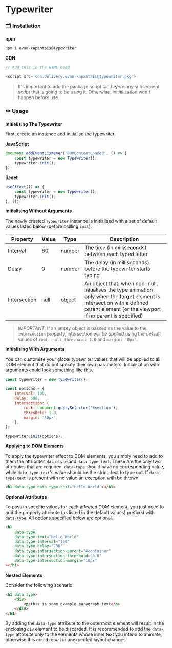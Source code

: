 # Typewriter

### 🗂 Installation

**npm**

```sh
npm i evan-kapantais@typewriter
```

**CDN**

```javascript
// Add this in the HTML head

<script src='cdn.delivery.evan-kapantais@typewriter.pkg'>
```

> It's important to add the package script tag _before_ any subsequent script that is going to be using it. Otherwise, initialisation won't happen before use.

### ✏️ Usage

**Initialising The Typewriter**

First, create an instance and initialise the typewriter.

**JavaScript**

```javascript
document.addEventListener('DOMContentLoaded', () => {
	const typewriter = new Typewriter();
	typewriter.init();
});
```

**React**

```javascript
useEffect(() => {
	const typewriter = new Typewriter();
	typewriter.init();
}, []);
```

**Initialising Without Arguments**

The newly created `Typewriter` instance is initialised with a set of default values listed below (before callling `init`).

| Property     | Value | Type   | Description                                                                                                                                                                          |
| ------------ | ----- | ------ | ------------------------------------------------------------------------------------------------------------------------------------------------------------------------------------ |
| Interval     | 60    | number | The time (in milliseconds) between each typed letter                                                                                                                                 |
| Delay        | 0     | number | The delay (in milliseconds) before the typewriter starts typing                                                                                                                      |
| Intersection | null  | object | An object that, when non-null, initialises the type animation only when the target element is intersection with a defined parent element (or the viewport if no parent is specified) |

> _IMPORTANT_: If an empty object is passed as the value to the `intersection` property, intersection _will be applied_ using the default values of `root: null`, `threshold: 1.0` and `margin: '0px'`.

**Initialising With Arguments**

You can customise your global typewriter values that will be applied to all DOM element that do not specify their own parameters. Initialisation with arguments could look something like this.

```javascript
const typewriter = new Typewriter();

const options = {
	interval: 100,
	delay: 500,
	intersection: {
		root: document.querySelector('#section'),
		threshold: 1.0,
		margin: '50px',
	},
};

typewriter.init(options);
```

**Applying to DOM Elements**

To apply the typewriter effect to DOM elements, you simply need to add to them the attributes `data-type` and `data-type-text`. These are the only two attributes that are required. `data-type` should have no corresponding value, while `data-type-text`'s value should be the string text to type out. If `data-type-text` is present with no value an exception with be thrown.

```html
<h1 data-type data-type-text="Hello World"></h1>
```

**Optional Attributes**

To pass in specific values for each affected DOM element, you just need to add the property attribute (as listed in the default values) prefixed with `data-type`. All options specified below are optional.

```html
<h1
	data-type
	data-type-text="Hello World"
	data-type-interval="100"
	data-type-delay="230"
	data-type-intersection-parent="#container"
	data-type-intersection-threshold="0.8"
	data-type-intersection-margin="10px"
></h1>
```

**Nested Elements**

Consider the following scenario.

```html
<h1 data-type>
	<div>
		<p>this is some example paragraph text</p>
	</div>
</h1>
```

By adding the `data-type` attribute to the outermost element will result in the enclosing `div` element to be discarded. It is recommended to add the `data-type` attribute only to the elements whose inner text you intend to animate, otherwise this could result in unexpected layout changes.
